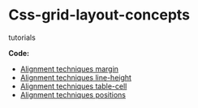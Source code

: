 # Css-grid-layout-concepts
tutorials

**Code:**
* [Alignment techniques margin](https://codepen.io/george_code_pen/pen/VwmVJLM)
* [Alignment techniques line-height](https://codepen.io/george_code_pen/pen/XWNyveq)
* [Alignment techniques table-cell](https://codepen.io/george_code_pen/pen/gOLZOMj)
* [Alignment techniques positions](https://codepen.io/george_code_pen/pen/WNoLNZV)
